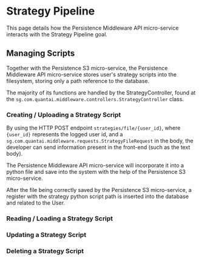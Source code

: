 # Strategy Pipeline

This page details how the Persistence Middleware API micro-service interacts with the Strategy Pipeline goal.

## Managing Scripts

Together with the Persistence S3 micro-service, the Persistence Middleware API micro-service stores user's strategy scripts into the filesystem, storing only a path reference to the database.

The majority of its functions are handled by the StrategyController, found at the `sg.com.quantai.middleware.controllers.StrategyController` class.

### Creating / Uploading a Strategy Script

By using the HTTP POST endpoint `strategies/file/{user_id}`, where `{user_id}` represents the logged user id, and a `sg.com.quantai.middleware.requests.StrategyFileRequest` in the body, the developer can send information present in the front-end (such as the text body).

The Persistence Middleware API micro-service will incorporate it into a python file and save into the system with the help of the Persistence S3 micro-service.

After the file being correctly saved by the Persistence S3 micro-service, a register with the strategy python script path is inserted into the database and related to the User.

### Reading / Loading a Strategy Script

### Updating a Strategy Script

### Deleting a Strategy Script
